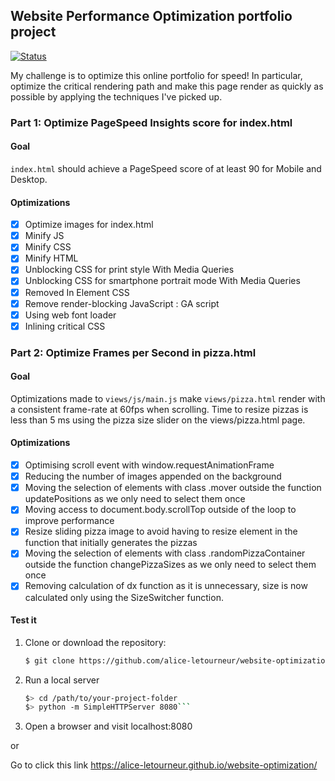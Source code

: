 ## Website Performance Optimization portfolio project

[![Status](https://img.shields.io/badge/status-completed-green.svg)]()

My challenge is to optimize this online portfolio for speed! In particular, optimize the critical rendering path and make this page render as quickly as possible by applying the techniques I've picked up.

### Part 1: Optimize PageSpeed Insights score for index.html

#### Goal 

`index.html` should achieve a PageSpeed score of at least 90 for Mobile and Desktop.

#### Optimizations

- [x] Optimize images for index.html
- [x] Minify JS
- [x] Minify CSS
- [x] Minify HTML
- [x] Unblocking CSS for print style With Media Queries
- [x] Unblocking CSS for smartphone portrait mode With Media Queries
- [x] Removed In Element CSS
- [x] Remove render-blocking JavaScript : GA script
- [x] Using web font loader
- [x] Inlining critical CSS

### Part 2: Optimize Frames per Second in pizza.html

#### Goal

Optimizations made to `views/js/main.js` make `views/pizza.html` render with a consistent frame-rate at 60fps when scrolling.
Time to resize pizzas is less than 5 ms using the pizza size slider on the views/pizza.html page.

#### Optimizations


- [x]  Optimising scroll event with window.requestAnimationFrame
- [x]  Reducing the number of images appended on the background
- [x]  Moving the selection of elements with class .mover outside the function updatePositions as we only need to select them once
- [x]  Moving access to document.body.scrollTop outside of the loop to improve performance
- [x]  Resize sliding pizza image to avoid having to resize element in the function that initially generates the pizzas
- [x]  Moving the selection of elements with class .randomPizzaContainer outside the function changePizzaSizes as we only need to select them once
- [x]  Removing calculation of dx function as it is unnecessary, size is now calculated only using the SizeSwitcher function.

#### Test it

1. Clone or download the repository:
	```bash
	$ git clone https://github.com/alice-letourneur/website-optimization.git```

2. Run a local server
	```bash
	$> cd /path/to/your-project-folder
	$> python -m SimpleHTTPServer 8080```

3. Open a browser and visit localhost:8080

or 

Go to click this link https://alice-letourneur.github.io/website-optimization/



